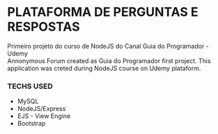 # PLATAFORMA DE PERGUNTAS E RESPOSTAS 
Primeiro projeto do curso de NodeJS do Canal Guia do Programador - Udemy <br/>
Annonymous Forum created as Guia do Programador first project. This application was creted during NodeJS course on Udemy plataform. 

### TECHS USED
- MySQL
- NodeJS/Express
- EJS - View Engine
- Bootstrap
